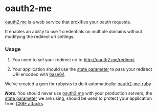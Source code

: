 oauth2-me
=========

[oauth2.me] is a web service that proxifies your oauth requests.

It enables an ability to use 1 credentials on multiple domains without modifying the redirect uri settings.

### Usage

1. You need to set your redirect uri to http://oauth2.me/redirect

2. Your application should use the [state parameter] to pass your redirect URI encoded with [base64]

  We've created a gem for rubyists to do it automatically: [oauth2-me-ruby]

_**Note:**_ You should never use [oauth2.me] with your production servers, the [state parameter] we are using,
should be used to protect your application from [CSRF attacks].


[oauth2.me]:http://oauth2.me/
[state parameter]:https://tools.ietf.org/html/rfc6749#section-4.1.1
[oauth2-me-ruby]:https://github.com/jetthoughts/oauth2-me-ruby
[base64]:http://en.wikipedia.org/wiki/Base64
[CSRF attacks]:https://www.owasp.org/index.php/Cross-Site_Request_Forgery_(CSRF)
